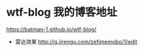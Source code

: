 # wtf-blog  我的博客地址
https://batman-1.github.io/wtf-blog/

- 雷达效果 http://js.jirengu.com/zefimemobo/1/edit
